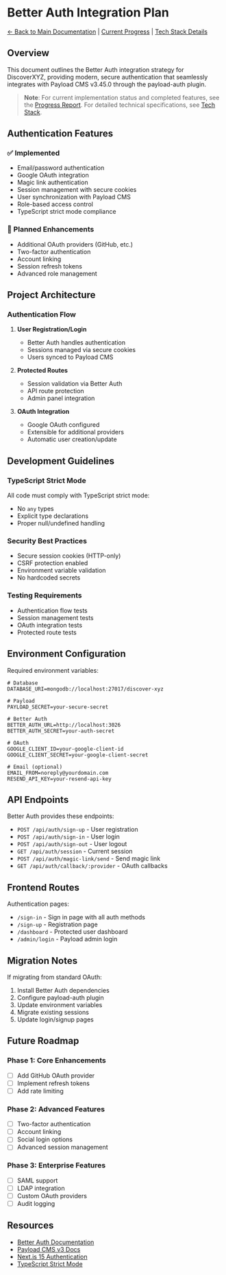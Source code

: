 # Better Auth Integration Plan

[← Back to Main Documentation](./README.md) | [Current Progress](./PROGRESS-REPORT.md) | [Tech Stack Details](./TECH-STACK.md)

## Overview
This document outlines the Better Auth integration strategy for DiscoverXYZ, providing modern, secure authentication that seamlessly integrates with Payload CMS v3.45.0 through the payload-auth plugin.

> **Note**: For current implementation status and completed features, see the [Progress Report](./PROGRESS-REPORT.md). For detailed technical specifications, see [Tech Stack](./TECH-STACK.md).

## Authentication Features

### ✅ Implemented
- Email/password authentication
- Google OAuth integration
- Magic link authentication
- Session management with secure cookies
- User synchronization with Payload CMS
- Role-based access control
- TypeScript strict mode compliance

### 🚧 Planned Enhancements
- Additional OAuth providers (GitHub, etc.)
- Two-factor authentication
- Account linking
- Session refresh tokens
- Advanced role management

## Project Architecture

### Authentication Flow
1. **User Registration/Login**
   - Better Auth handles authentication
   - Sessions managed via secure cookies
   - Users synced to Payload CMS

2. **Protected Routes**
   - Session validation via Better Auth
   - API route protection
   - Admin panel integration

3. **OAuth Integration**
   - Google OAuth configured
   - Extensible for additional providers
   - Automatic user creation/update

## Development Guidelines

### TypeScript Strict Mode
All code must comply with TypeScript strict mode:
- No `any` types
- Explicit type declarations
- Proper null/undefined handling

### Security Best Practices
- Secure session cookies (HTTP-only)
- CSRF protection enabled
- Environment variable validation
- No hardcoded secrets

### Testing Requirements
- Authentication flow tests
- Session management tests
- OAuth integration tests
- Protected route tests

## Environment Configuration

Required environment variables:
```env
# Database
DATABASE_URI=mongodb://localhost:27017/discover-xyz

# Payload
PAYLOAD_SECRET=your-secure-secret

# Better Auth
BETTER_AUTH_URL=http://localhost:3026
BETTER_AUTH_SECRET=your-auth-secret

# OAuth
GOOGLE_CLIENT_ID=your-google-client-id
GOOGLE_CLIENT_SECRET=your-google-client-secret

# Email (optional)
EMAIL_FROM=noreply@yourdomain.com
RESEND_API_KEY=your-resend-api-key
```

## API Endpoints

Better Auth provides these endpoints:
- `POST /api/auth/sign-up` - User registration
- `POST /api/auth/sign-in` - User login
- `POST /api/auth/sign-out` - User logout
- `GET /api/auth/session` - Current session
- `POST /api/auth/magic-link/send` - Send magic link
- `GET /api/auth/callback/:provider` - OAuth callbacks

## Frontend Routes

Authentication pages:
- `/sign-in` - Sign in page with all auth methods
- `/sign-up` - Registration page
- `/dashboard` - Protected user dashboard
- `/admin/login` - Payload admin login

## Migration Notes

If migrating from standard OAuth:
1. Install Better Auth dependencies
2. Configure payload-auth plugin
3. Update environment variables
4. Migrate existing sessions
5. Update login/signup pages

## Future Roadmap

### Phase 1: Core Enhancements
- [ ] Add GitHub OAuth provider
- [ ] Implement refresh tokens
- [ ] Add rate limiting

### Phase 2: Advanced Features
- [ ] Two-factor authentication
- [ ] Account linking
- [ ] Social login options
- [ ] Advanced session management

### Phase 3: Enterprise Features
- [ ] SAML support
- [ ] LDAP integration
- [ ] Custom OAuth providers
- [ ] Audit logging

## Resources

- [Better Auth Documentation](https://www.better-auth.com)
- [Payload CMS v3 Docs](https://payloadcms.com/docs)
- [Next.js 15 Authentication](https://nextjs.org/docs/app/building-your-application/authentication)
- [TypeScript Strict Mode](https://www.typescriptlang.org/tsconfig#strict)